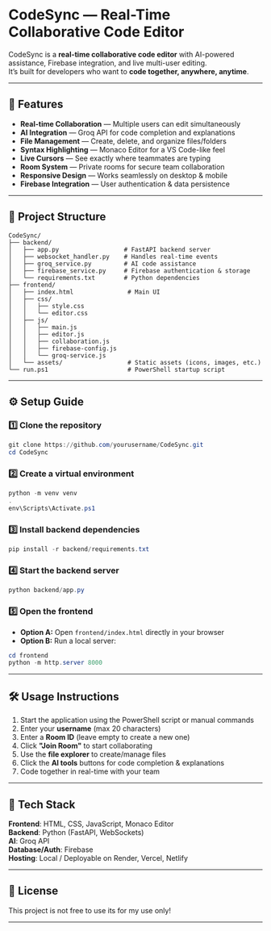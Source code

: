 # CodeSync — Real-Time Collaborative Code Editor

CodeSync is a **real-time collaborative code editor** with AI-powered assistance, Firebase integration, and live multi-user editing.  
It’s built for developers who want to **code together, anywhere, anytime**.

---

## 🚀 Features

- **Real-time Collaboration** — Multiple users can edit simultaneously  
- **AI Integration** — Groq API for code completion and explanations  
- **File Management** — Create, delete, and organize files/folders  
- **Syntax Highlighting** — Monaco Editor for a VS Code-like feel  
- **Live Cursors** — See exactly where teammates are typing  
- **Room System** — Private rooms for secure team collaboration  
- **Responsive Design** — Works seamlessly on desktop & mobile  
- **Firebase Integration** — User authentication & data persistence  

---

## 📂 Project Structure

```plaintext
CodeSync/
├── backend/
│   ├── app.py                  # FastAPI backend server
│   ├── websocket_handler.py    # Handles real-time events
│   ├── groq_service.py         # AI code assistance
│   ├── firebase_service.py     # Firebase authentication & storage
│   └── requirements.txt        # Python dependencies
├── frontend/
│   ├── index.html               # Main UI
│   ├── css/
│   │   ├── style.css
│   │   └── editor.css
│   ├── js/
│   │   ├── main.js
│   │   ├── editor.js
│   │   ├── collaboration.js
│   │   ├── firebase-config.js
│   │   └── groq-service.js
│   └── assets/                  # Static assets (icons, images, etc.)
└── run.ps1                      # PowerShell startup script
```

---

## ⚙️ Setup Guide

### 1️⃣ Clone the repository
```powershell
git clone https://github.com/yourusername/CodeSync.git
cd CodeSync
```

### 2️⃣ Create a virtual environment
```powershell
python -m venv venv
.
env\Scripts\Activate.ps1
```

### 3️⃣ Install backend dependencies
```powershell
pip install -r backend/requirements.txt
```

### 4️⃣ Start the backend server
```powershell
python backend/app.py
```

### 5️⃣ Open the frontend
- **Option A:** Open `frontend/index.html` directly in your browser  
- **Option B:** Run a local server:
```powershell
cd frontend
python -m http.server 8000
```

---

## 🛠 Usage Instructions

1. Start the application using the PowerShell script or manual commands  
2. Enter your **username** (max 20 characters)  
3. Enter a **Room ID** (leave empty to create a new one)  
4. Click **"Join Room"** to start collaborating  
5. Use the **file explorer** to create/manage files  
6. Click the **AI tools** buttons for code completion & explanations  
7. Code together in real-time with your team  

---

## 📌 Tech Stack

**Frontend**: HTML, CSS, JavaScript, Monaco Editor  
**Backend**: Python (FastAPI, WebSockets)  
**AI**: Groq API  
**Database/Auth**: Firebase  
**Hosting**: Local / Deployable on Render, Vercel, Netlify  

---

## 📄 License

This project is not free to use its for my use only!

---
